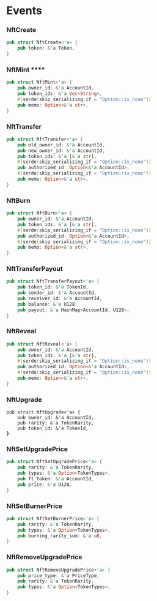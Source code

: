 # Events

### NftCreate

```rust
pub struct NftCreate<'a> {
    pub token: &'a Token,
}
```

### NftMint ****&#x20;

```rust
pub struct NftMint<'a> {
    pub owner_id: &'a AccountId,
    pub token_ids: &'a Vec<String>,
    #[serde(skip_serializing_if = "Option::is_none")]
    pub memo: Option<&'a str>,
}
```

### NftTransfer

```rust
pub struct NftTransfer<'a> {
    pub old_owner_id: &'a AccountId,
    pub new_owner_id: &'a AccountId,
    pub token_ids: &'a [&'a str],
    #[serde(skip_serializing_if = "Option::is_none")]
    pub authorized_id: Option<&'a AccountId>,
    #[serde(skip_serializing_if = "Option::is_none")]
    pub memo: Option<&'a str>,
}
```

### NftBurn

```rust
pub struct NftBurn<'a> {
    pub owner_id: &'a AccountId,
    pub token_ids: &'a [&'a str],
    #[serde(skip_serializing_if = "Option::is_none")]
    pub authorized_id: Option<&'a AccountId>,
    #[serde(skip_serializing_if = "Option::is_none")]
    pub memo: Option<&'a str>,
}
```

### NftTransferPayout

```rust
pub struct NftTransferPayout<'a> {
    pub token_id: &'a TokenId,
    pub sender_id: &'a AccountId,
    pub receiver_id: &'a AccountId,
    pub balance: &'a U128,
    pub payout: &'a HashMap<AccountId, U128>,
}
```

### NftReveal

```rust
pub struct NftReveal<'a> {
    pub owner_id: &'a AccountId,
    pub token_ids: &'a [&'a str],
    #[serde(skip_serializing_if = "Option::is_none")]
    pub authorized_id: Option<&'a AccountId>,
    #[serde(skip_serializing_if = "Option::is_none")]
    pub memo: Option<&'a str>,
}
```

### NftUpgrade

<pre class="language-rust"><code class="lang-rust">pub struct NftUpgrade&#x3C;'a> {
    pub owner_id: &#x26;'a AccountId,
    pub rarity: &#x26;'a TokenRarity,
    pub token_id: &#x26;'a TokenId,
<strong>}</strong></code></pre>

### NftSetUpgradePrice

```rust
pub struct NftSetUpgradePrice<'a> {  
    pub rarity: &'a TokenRarity,
    pub types: &'a Option<TokenTypes>,
    pub ft_token: &'a AccountId,
    pub price: &'a U128,
}
```

### NftSetBurnerPrice

```rust
pub struct NftSetBurnerPrice<'a> {  
    pub rarity: &'a TokenRarity,
    pub types: &'a Option<TokenTypes>,
    pub burning_rarity_sum: &'a u8,  
}
```

### NftRemoveUpgradePrice

```rust
pub struct NftRemoveUpgradePrice<'a> {
    pub price_type: &'a PriceType,
    pub rarity: &'a TokenRarity,
    pub types: &'a Option<TokenTypes>,  
}
```
